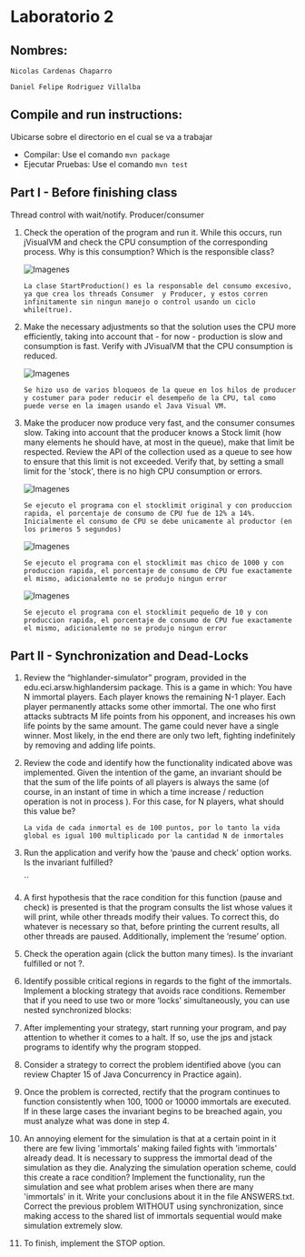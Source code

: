 # Laboratorio 2


## Nombres:
```
Nicolas Cardenas Chaparro

Daniel Felipe Rodriguez Villalba
```
## Compile and run instructions:

Ubicarse sobre el directorio en el cual se va a trabajar
* Compilar: Use el comando `mvn package`
* Ejecutar Pruebas: Use el comando `mvn test`

## Part I - Before finishing class

Thread control with wait/notify. Producer/consumer

1. Check the operation of the program and run it. While this occurs, run jVisualVM and check the CPU consumption of the 		corresponding process. Why is this consumption? Which is the responsible class? 

	
	![Imagenes](https://github.com/danielrodriguezvillalba/ARSW-Laboratorio2/blob/master/Imagenes/LAB2parte1punto1visulavm.PNG)

	`La clase StartProduction() es la responsable del consumo excesivo, ya que crea los threads Consumer 
	y Producer, y estos corren infinitamente sin ningun manejo o control usando un ciclo while(true).`


2. Make the necessary adjustments so that the solution uses the CPU more efficiently, taking into account that - for now - production is slow and consumption is fast. Verify with JVisualVM that the CPU consumption is reduced. 

	![Imagenes](https://github.com/danielrodriguezvillalba/ARSW-Laboratorio2/blob/master/Imagenes/LAB2parteMejorada.PNG)

	`Se hizo uso de varios bloqueos de la queue en los hilos de producer y costumer para poder reducir el desempeño de la CPU, tal como puede verse en la imagen usando el Java Visual VM.`

3. Make the producer now produce very fast, and the consumer consumes slow. Taking into account that the producer knows a Stock limit (how many elements he should have, at most in the queue), make that limit be respected. Review the API of the collection used as a queue to see how to ensure that this limit is not exceeded. Verify that, by setting a small limit for the 'stock', there is no high CPU consumption or errors.
	
	![Imagenes](https://github.com/danielrodriguezvillalba/ARSW-Laboratorio2/blob/master/Imagenes/lab2VvmPart1pt3-stocklimitRunning.png)
	
	`Se ejecuto el programa con el stocklimit original y con produccion rapida, el porcentaje de consumo de CPU fue de 12% a 14%. Inicialmente el consumo de CPU se debe unicamente al productor (en los primeros 5 segundos) `
	
	![Imagenes](https://github.com/danielrodriguezvillalba/ARSW-Laboratorio2/blob/master/Imagenes/lab2VvmPart1pt3-stocklimitthousand.png)
	
	`Se ejecuto el programa con el stocklimit mas chico de 1000 y con produccion rapida, el porcentaje de consumo de CPU fue exactamente el mismo, adicionalemte no se produjo ningun error`
	
	![Imagenes](https://github.com/danielrodriguezvillalba/ARSW-Laboratorio2/blob/master/Imagenes/lab2VvmPart1pt3-stocklimitTen.png)
	
	`Se ejecuto el programa con el stocklimit pequeño de 10 y con produccion rapida, el porcentaje de consumo de CPU fue exactamente el mismo, adicionalemte no se produjo ningun error`
	

## Part II - Synchronization and Dead-Locks

1. Review the “highlander-simulator” program, provided in the edu.eci.arsw.highlandersim package. This is a game in which:
	You have N immortal players. 
	Each player knows the remaining N-1 player.
 	Each player permanently attacks some other immortal. The one who first attacks subtracts M life points from his opponent, and increases his own life points by the same amount. 
	The game could never have a single winner. Most likely, in the end there are only two left, fighting indefinitely by removing and adding life points. 
2. Review the code and identify how the functionality indicated above was implemented. Given the intention of the game, an invariant should be that the sum of the life points of all players is always the same (of course, in an instant of time in which a time increase / reduction operation is not in process ). For this case, for N players, what should this value be?

	`La vida de cada inmortal es de 100 puntos, por lo tanto la vida global es igual 100 multiplicado por la cantidad N de inmortales`

3. Run the application and verify how the ‘pause and check’ option works. Is the invariant fulfilled?

	``

4. A first hypothesis that the race condition for this function (pause and check) is presented is that the program consults the list whose values ​​it will print, while other threads modify their values. To correct this, do whatever is necessary so that, before printing the current results, all other threads are paused. Additionally, implement the ‘resume’ option.
5. Check the operation again (click the button many times). Is the invariant fulfilled or not ?.
6. Identify possible critical regions in regards to the fight of the immortals. Implement a blocking strategy that avoids race conditions. Remember that if you need to use two or more ‘locks’ simultaneously, you can use nested synchronized blocks:
7. After implementing your strategy, start running your program, and pay attention to whether it comes to a halt. If so, use the jps and jstack programs to identify why the program stopped.
8. Consider a strategy to correct the problem identified above (you can review Chapter 15 of Java Concurrency in Practice again).
9. Once the problem is corrected, rectify that the program continues to function consistently when 100, 1000 or 10000 immortals are executed. If in these large cases the invariant begins to be breached again, you must analyze what was done in step 4.
10. An annoying element for the simulation is that at a certain point in it there are few living 'immortals' making failed fights with 'immortals' already dead. It is necessary to suppress the immortal dead of the simulation as they die. 
Analyzing the simulation operation scheme, could this create a race condition? Implement the functionality, run the simulation and see what problem arises when there are many 'immortals' in it. Write your conclusions about it in the file ANSWERS.txt. 
Correct the previous problem WITHOUT using synchronization, since making access to the shared list of immortals sequential would make simulation extremely slow. 
11. To finish, implement the STOP option.
